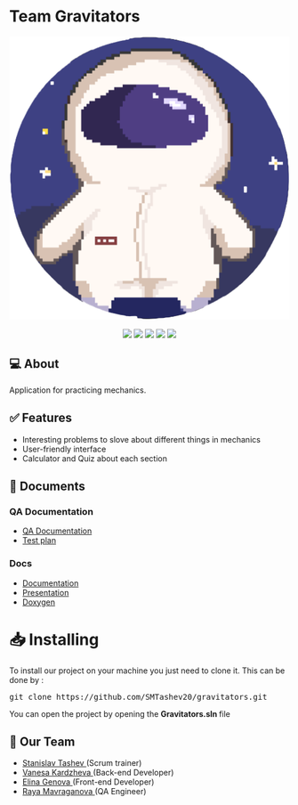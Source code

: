 # Team Gravitators

<p align = "center">
  <img src = "Image/Logo.png" width="550px">
</p>

<p align = "center">

   <img src = "https://img.shields.io/github/milestones/open/SMTashev20/gravitators?style=flat-square">
   <img src = "https://img.shields.io/github/contributors/SMTashev20/gravitators?style=flat-square">
   <img src = "https://img.shields.io/github/languages/code-size/SMTashev20/gravitators?style=flat-square">
   <img src = "https://img.shields.io/github/last-commit/SMTashev20/gravitators/main?style=flat-square">
   <img src = "https://img.shields.io/github/languages/top/SMTashev20/gravitators?style=flat-square">


<br>

## 💻 About
Application for practicing mechanics.

## ✅ Features

- Interesting problems to slove about different things in mechanics
- User-friendly interface
- Calculator and Quiz about each section


## 📄 Documents
### QA Documentation
  - [QA Documentation](https://codingburgas-my.sharepoint.com/:x:/g/personal/smtashev20_codingburgas_bg/Ecrd_m4S2kBKpss5TO_FWKwBXhatldZY82F0dBKy2u-u_w?e=hNp1eW)
  - [Test plan](https://codingburgas-my.sharepoint.com/:b:/g/personal/smtashev20_codingburgas_bg/Ea75_gKPERVDrst2_QJ3gFwBvPllIC-GBi_9BqJxX9wtiw?e=apsnOz)
### Docs
- [Documentation](https://codingburgas-my.sharepoint.com/:w:/g/personal/smtashev20_codingburgas_bg/EdTqM0a8r9pIjn9tQe_Tv4oB-Zvg1AMdNjPzSbMeK9z1eQ?e=jezRBE)
- [Presentation](https://codingburgas-my.sharepoint.com/:p:/g/personal/smtashev20_codingburgas_bg/EQD-zvML-VlCgcbjCCFjlDIBq4T9opb6jnAPeHCmkWke4g?e=5Q1kJw)
- [Doxygen](https://smtashev20.github.io/gravitators_docs/)


<h1> 📥 Installing </h1>
<p> To install our project on your machine you just need to clone it. This can be done by : </p>
<pre>git clone https://github.com/SMTashev20/gravitators.git</pre>
You can open the project by opening the <strong> Gravitators.sln </strong> file

## 🧒 Our Team

- <a href = "https://github.com/SMTashev20"> Stanislav Tashev </a> (Scrum trainer)
- <a href = "https://github.com/VZKardzheva20"> Vanesa Kardzheva </a> (Back-end Developer)
- <a href = "https://github.com/ESGenova20"> Elina Genova </a> (Front-end Developer)
- <a href = "https://github.com/RZMavraganova20"> Raya Mavraganova </a> (QA Engineer)
